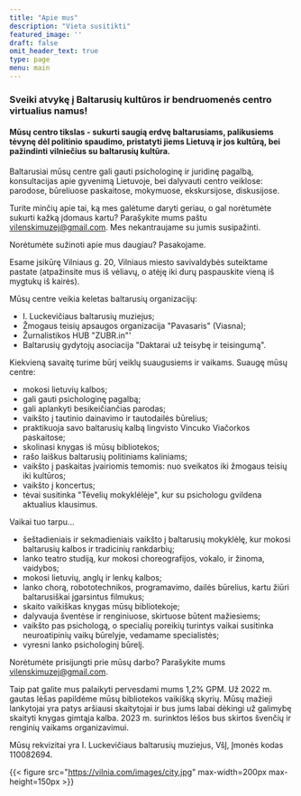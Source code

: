 ```yaml
---
title: "Apie mus"
description: "Vieta susitikti"
featured_image: ''
draft: false
omit_header_text: true
type: page
menu: main
---
```


### Sveiki atvykę į Baltarusių kultūros ir bendruomenės centro virtualius namus!

#### Mūsų centro tikslas - sukurti saugią erdvę baltarusiams, palikusiems tėvynę dėl politinio spaudimo, pristatyti jiems Lietuvą ir jos kultūrą, bei pažindinti vilniečius su baltarusių kultūra.

Baltarusiai mūsų centre gali gauti psichologinę ir juridinę pagalbą, konsultacijas apie gyvenimą Lietuvoje, bei dalyvauti centro veiklose: parodose, būreliuose paskaitose, mokymuose, ekskursijose, diskusijose. 

Turite minčių apie tai, ką mes galėtume daryti geriau, o gal norėtumėte sukurti kažką įdomaus kartu? Parašykite mums paštu vilenskimuzej@gmail.com. Mes nekantraujame su jumis susipažinti.

Norėtumėte sužinoti apie mus daugiau? Pasakojame.

Esame įsikūrę Vilniaus g. 20, Vilniaus miesto savivaldybės suteiktame pastate (atpažinsite mus iš vėliavų, o atėję iki durų paspauskite vieną iš mygtukų iš kairės). 


Mūsų centre veikia keletas baltarusių organizacijų:

- I. Luckevičiaus baltarusių muziejus;
- Žmogaus teisių apsaugos organizacija "Pavasaris" (Viasna);
- Žurnalistikos HUB "ZUBR.in"'
- Baltarusių gydytojų asociacija "Daktarai už teisybę ir teisingumą".


Kiekvieną savaitę turime būrį veiklų suaugusiems ir vaikams. Suaugę mūsų centre:
- mokosi lietuvių kalbos;
- gali gauti psichologinę pagalbą;
- gali aplankyti besikeičiančias parodas;
- vaikšto į tautinio dainavimo ir tautodailės būrelius;
- praktikuoja savo baltarusių kalbą lingvisto Vincuko Viačorkos paskaitose;
- skolinasi knygas iš mūsų bibliotekos;
- rašo laiškus baltarusių politiniams kaliniams;
- vaikšto į paskaitas įvairiomis temomis: nuo sveikatos iki žmogaus teisių iki kultūros;
- vaikšto į koncertus;
- tėvai susitinka "Tėvelių mokyklėlėje", kur su psichologu gvildena aktualius klausimus.

Vaikai tuo tarpu...
- šeštadieniais ir sekmadieniais vaikšto į baltarusių mokyklėlę, kur mokosi baltarusių kalbos ir tradicinių rankdarbių;
- lanko teatro studiją, kur mokosi choreografijos, vokalo, ir žinoma, vaidybos;
- mokosi lietuvių, anglų ir lenkų kalbos;
- lanko chorą, robototechnikos, programavimo, dailės būrelius, kartu žiūri baltarusiškai įgarsintus filmukus;
- skaito vaikiškas knygas mūsų bibliotekoje;
- dalyvauja šventėse ir renginiuose, skirtuose būtent mažiesiems;
- vaikšto pas psichologą, o specialių poreikių turintys vaikai susitinka neuroatipinių vaikų būrelyje, vedamame specialistės;
- vyresni lanko psichologinį būrelį.

Norėtumėte prisijungti prie mūsų darbo? Parašykite mums vilenskimuzej@gmail.com.

Taip pat galite mus palaikyti pervesdami mums 1,2% GPM. Už 2022 m. gautas lėšas papildėme mūsų bibliotekos vaikišką skyrių. Mūsų mažieji lankytojai yra patys aršiausi skaitytojai ir bus jums labai dėkingi už galimybę skaityti knygas gimtąja kalba. 2023 m. surinktos lėšos bus skirtos švenčių ir renginių vaikams organizavimui.

Mūsų rekvizitai yra I. Luckevičiaus baltarusių muziejus, VšĮ, Įmonės kodas 110082694.

{{< figure src="https://vilnia.com/images/city.jpg" max-width=200px max-height=150px >}}
